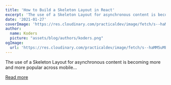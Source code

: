 ```yaml
---
title: 'How to Build a Skeleton Layout in React'
excerpt: 'The use of a Skeleton Layout for asynchronous content is becoming more and more popular across mobile...'
date: '2021-01-27'
coverImage: 'https://res.cloudinary.com/practicaldev/image/fetch/s--haMM5uME--/c_imagga_scale,f_auto,fl_progressive,h_420,q_auto,w_1000/https://dev-to-uploads.s3.amazonaws.com/i/fw8lzvoncas2pvemp16v.png'
author:
  name: Koders
  picture: "assets/blog/authors/koders.png"
ogImage:
  url: 'https://res.cloudinary.com/practicaldev/image/fetch/s--haMM5uME--/c_imagga_scale,f_auto,fl_progressive,h_420,q_auto,w_1000/https://dev-to-uploads.s3.amazonaws.com/i/fw8lzvoncas2pvemp16v.png'
---
```


The use of a Skeleton Layout for asynchronous content is becoming more and more popular across mobile...

[Read more](https://dev.to/lukekyl/how-to-build-a-skeleton-layout-in-react-21hb)
